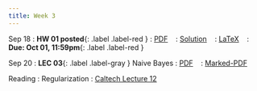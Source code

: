 ```yaml
---
title: Week 3
---
```


Sep 18
: **HW 01 posted**{: .label .label-red }
  : [PDF](homeworks/HW01/HW01.pdf) &nbsp;&nbsp;
  : [Solution](#) &nbsp;&nbsp;
  : [LaTeX](homeworks/HW01/template.tex) &nbsp;&nbsp;
: **Due: Oct 01, 11:59pm**{: .label .label-red }

Sep 20
: **LEC 03**{: .label .label-gray } Naive Bayes
  : [PDF](lectures/03-naive-bayes/Lec03.pdf) &nbsp;&nbsp;
  : [Marked-PDF](lectures/03-naive-bayes/Lec03-marked.pdf)


Reading
: Regularization 
  : [Caltech Lecture 12](https://work.caltech.edu/lectures.html#lectures)
